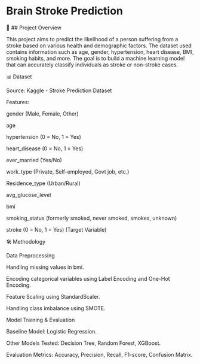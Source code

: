 # Brain Stroke Prediction

📌 ## Project Overview

This project aims to predict the likelihood of a person suffering from a stroke based on various health and demographic factors. The dataset used contains information such as age, gender, hypertension, heart disease, BMI, smoking habits, and more. The goal is to build a machine learning model that can accurately classify individuals as stroke or non-stroke cases.

📊 Dataset

Source: Kaggle - Stroke Prediction Dataset

Features:

gender (Male, Female, Other)

age

hypertension (0 = No, 1 = Yes)

heart_disease (0 = No, 1 = Yes)

ever_married (Yes/No)

work_type (Private, Self-employed, Govt job, etc.)

Residence_type (Urban/Rural)

avg_glucose_level

bmi

smoking_status (formerly smoked, never smoked, smokes, unknown)

stroke (0 = No, 1 = Yes) (Target Variable)

🛠️ Methodology

Data Preprocessing

Handling missing values in bmi.

Encoding categorical variables using Label Encoding and One-Hot Encoding.

Feature Scaling using StandardScaler.

Handling class imbalance using SMOTE.

Model Training & Evaluation

Baseline Model: Logistic Regression.

Other Models Tested: Decision Tree, Random Forest, XGBoost.

Evaluation Metrics: Accuracy, Precision, Recall, F1-score, Confusion Matrix.
